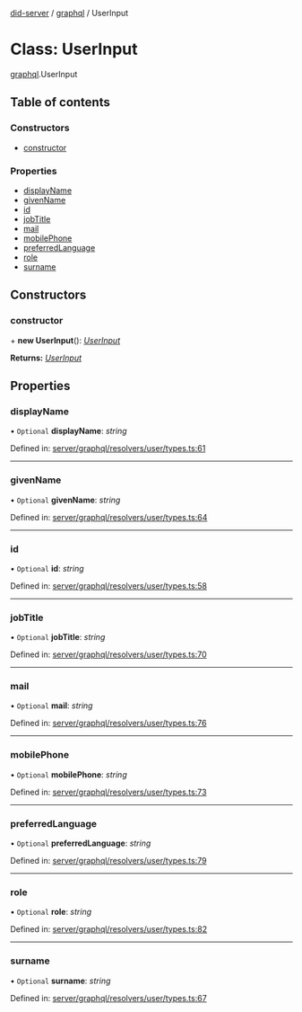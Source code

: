 [did-server](../README.md) / [graphql](../modules/graphql.md) / UserInput

# Class: UserInput

[graphql](../modules/graphql.md).UserInput

## Table of contents

### Constructors

- [constructor](graphql.userinput.md#constructor)

### Properties

- [displayName](graphql.userinput.md#displayname)
- [givenName](graphql.userinput.md#givenname)
- [id](graphql.userinput.md#id)
- [jobTitle](graphql.userinput.md#jobtitle)
- [mail](graphql.userinput.md#mail)
- [mobilePhone](graphql.userinput.md#mobilephone)
- [preferredLanguage](graphql.userinput.md#preferredlanguage)
- [role](graphql.userinput.md#role)
- [surname](graphql.userinput.md#surname)

## Constructors

### constructor

\+ **new UserInput**(): [*UserInput*](graphql.userinput.md)

**Returns:** [*UserInput*](graphql.userinput.md)

## Properties

### displayName

• `Optional` **displayName**: *string*

Defined in: [server/graphql/resolvers/user/types.ts:61](https://github.com/Puzzlepart/did/blob/5da6768a/server/graphql/resolvers/user/types.ts#L61)

___

### givenName

• `Optional` **givenName**: *string*

Defined in: [server/graphql/resolvers/user/types.ts:64](https://github.com/Puzzlepart/did/blob/5da6768a/server/graphql/resolvers/user/types.ts#L64)

___

### id

• `Optional` **id**: *string*

Defined in: [server/graphql/resolvers/user/types.ts:58](https://github.com/Puzzlepart/did/blob/5da6768a/server/graphql/resolvers/user/types.ts#L58)

___

### jobTitle

• `Optional` **jobTitle**: *string*

Defined in: [server/graphql/resolvers/user/types.ts:70](https://github.com/Puzzlepart/did/blob/5da6768a/server/graphql/resolvers/user/types.ts#L70)

___

### mail

• `Optional` **mail**: *string*

Defined in: [server/graphql/resolvers/user/types.ts:76](https://github.com/Puzzlepart/did/blob/5da6768a/server/graphql/resolvers/user/types.ts#L76)

___

### mobilePhone

• `Optional` **mobilePhone**: *string*

Defined in: [server/graphql/resolvers/user/types.ts:73](https://github.com/Puzzlepart/did/blob/5da6768a/server/graphql/resolvers/user/types.ts#L73)

___

### preferredLanguage

• `Optional` **preferredLanguage**: *string*

Defined in: [server/graphql/resolvers/user/types.ts:79](https://github.com/Puzzlepart/did/blob/5da6768a/server/graphql/resolvers/user/types.ts#L79)

___

### role

• `Optional` **role**: *string*

Defined in: [server/graphql/resolvers/user/types.ts:82](https://github.com/Puzzlepart/did/blob/5da6768a/server/graphql/resolvers/user/types.ts#L82)

___

### surname

• `Optional` **surname**: *string*

Defined in: [server/graphql/resolvers/user/types.ts:67](https://github.com/Puzzlepart/did/blob/5da6768a/server/graphql/resolvers/user/types.ts#L67)
